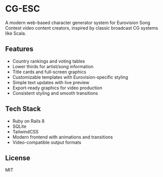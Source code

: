 # CG-ESC

A modern web-based character generator system for Eurovision Song Contest video content creators, inspired by classic broadcast CG systems like Scala.

## Features

- Country rankings and voting tables
- Lower thirds for artist/song information
- Title cards and full-screen graphics
- Customizable templates with Eurovision-specific styling
- Simple text updates with live preview
- Export-ready graphics for video production
- Consistent styling and smooth transitions

## Tech Stack

- Ruby on Rails 8
- SQLite
- TailwindCSS
- Modern frontend with animations and transitions
- Video-compatible output formats

## License

MIT
